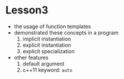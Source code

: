 # Lesson3
- the usage of function templates
- demonstrated these concepts in a program
    1. implicit instantiation
    2. explicit instantiation
    3. explicit specialization
- other features
    1. default argument
    2. c++11 keyword: `auto`